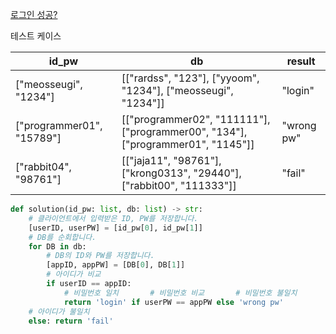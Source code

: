 [로그인 성공?](https://school.programmers.co.kr/learn/courses/30/lessons/120883)

테스트 케이스

|id_pw	| db	| result |
| -- | -- | -- |
| ["meosseugi", "1234"] |	[["rardss", "123"], ["yyoom", "1234"], ["meosseugi", "1234"]] |	"login" |
| ["programmer01", "15789"] |	[["programmer02", "111111"], ["programmer00", "134"], ["programmer01", "1145"]] |	"wrong pw"|
| ["rabbit04", "98761"] |	[["jaja11", "98761"], ["krong0313", "29440"], ["rabbit00", "111333"]] |	"fail" |

```py
def solution(id_pw: list, db: list) -> str:
    # 클라이언트에서 입력받은 ID, PW를 저장합니다.
    [userID, userPW] = [id_pw[0], id_pw[1]]
    # DB를 순회합니다.
    for DB in db:
        # DB의 ID와 PW를 저장합니다.
        [appID, appPW] = [DB[0], DB[1]]
        # 아이디가 비교
        if userID == appID:
            # 비밀번호 일치       # 비밀번호 비교       # 비밀번호 불일치
            return 'login' if userPW == appPW else 'wrong pw'
    # 아이디가 불일치
    else: return 'fail'
```

